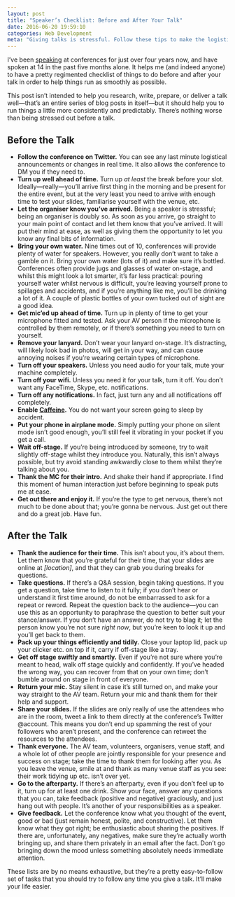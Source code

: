 ```yaml
---
layout: post
title: "Speaker’s Checklist: Before and After Your Talk"
date: 2016-06-20 19:59:10
categories: Web Development
meta: "Giving talks is stressful. Follow these tips to make the logistics of it a little simpler."
---
```


I’ve been [speaking](/speaking) at conferences for just over four years now, and
have spoken at 14 in the past five months alone. It helps me (and indeed anyone)
to have a pretty regimented checklist of things to do before and after your talk
in order to help things run as smoothly as possible.

This post isn’t intended to help you research, write, prepare, or deliver a talk
well—that’s an entire series of blog posts in itself—but it should help you to
run things a little more consistently and predictably. There’s nothing worse
than being stressed out before a talk.

## Before the Talk

* **Follow the conference on Twitter.** You can see any last minute logistical
  announcements or changes in real time. It also allows the conference to DM you
  if they need to.
* **Turn up well ahead of time.** Turn up _at least_ the break before your slot.
  Ideally—really—you’ll arrive first thing in the morning and be present for the
  entire event, but at the very least you need to arrive with enough time to
  test your slides, familiarise yourself with the venue, etc.
* **Let the organiser know you’ve arrived.** Being a speaker is stressful; being
  an organiser is doubly so. As soon as you arrive, go straight to your main
  point of contact and let them know that you’ve arrived. It will put their mind
  at ease, as well as giving them the opportunity to let you know any final bits
  of information.
* **Bring your own water.** Nine times out of 10, conferences will provide
  plenty of water for speakers. However, you really don’t want to take a gamble
  on it. Bring your own water (lots of it) and make sure it’s bottled.
  Conferences often provide jugs and glasses of water on-stage, and whilst this
  might look a lot smarter, it’s far less practical: pouring yourself water
  whilst nervous is difficult, you’re leaving yourself prone to spillages and
  accidents, and if you’re anything like me, you’ll be drinking a lot of it.
  A couple of plastic bottles of your own tucked out of sight are a good idea.
* **Get mic’ed up ahead of time.** Turn up in plenty of time to get your
  microphone fitted and tested. Ask your AV person if the microphone is
  controlled by them remotely, or if there’s something you need to turn on
  yourself.
* **Remove your lanyard.** Don’t wear your lanyard on-stage. It’s distracting,
  will likely look bad in photos, will get in your way, and can cause annoying
  noises if you’re wearing certain types of microphone.
* **Turn off your speakers.** Unless you need audio for your talk, mute your
  machine completely.
* **Turn off your wifi.** Unless you need it for your talk, turn it off. You
  don’t want any FaceTime, Skype, etc. notifications.
* **Turn off any notifications.** In fact, just turn any and all notifications
  off completely.
* **Enable
  [Caffeine](https://itunes.apple.com/gb/app/caffeine/id411246225?mt=12).** You
  do not want your screen going to sleep by accident.
* **Put your phone in airplane mode.** Simply putting your phone on silent mode
  isn’t good enough, you’ll still feel it vibrating in your pocket if you get a
  call.
* **Wait off-stage.** If you’re being introduced by someone, try to wait
  slightly off-stage whilst they introduce you. Naturally, this isn’t always
  possible, but try avoid standing awkwardly close to them whilst they’re
  talking about you.
* **Thank the MC for their intro.** And shake their hand if appropriate. I find
  this moment of human interaction just before beginning to speak puts me at
  ease.
* **Get out there and enjoy it.** If you’re the type to get nervous, there’s not
  much to be done about that; you’re gonna be nervous. Just get out there and do
  a great job. Have fun.

## After the Talk

* **Thank the audience for their time.** This isn’t about you, it’s about them.
  Let them know that you’re grateful for their time, that your slides are online
  at <var>[location]</var>, and that they can grab you during breaks for
  questions.
* **Take questions.** If there’s a Q&A session, begin taking questions. If you
  get a question, take time to listen to it fully; if you don’t hear or
  understand it first time around, do not be embarrassed to ask for a repeat or
  reword. Repeat the question back to the audience—you can use this as an
  opportunity to paraphrase the question to better suit your stance/answer. If
  you don’t have an answer, do not try to blag it; let the person know you’re
  not sure _right now_, but you’re keen to look it up and you’ll get back to
  them.
* **Pack up your things efficiently and tidily.** Close your laptop lid, pack up
  your clicker etc. on top if it, carry if off-stage like a tray.
* **Get off stage swiftly and smartly.** Even if you’re not sure where you’re
  meant to head, walk off stage quickly and confidently. If you’ve headed the
  wrong way, you can recover from that on your own time; don’t bumble around on
  stage in front of everyone.
* **Return your mic.** Stay silent in case it’s still turned on, and make your
  way straight to the AV team. Return your mic and thank them for their help and
  support.
* **Share your slides.** If the slides are only really of use the attendees who
  are in the room, tweet a link to them directly at the conference’s Twitter
  @account.
  This means you don’t end up spamming the rest of your followers who aren’t
  present, and the conference can retweet the resources to the attendees.
* **Thank everyone.** The AV team, volunteers, organisers, venue staff, and a
  whole lot of other people are jointly responsible for your presence and
  success on stage; take the time to thank them for looking after you. As you
  leave the venue, smile at and thank as many venue staff as you see:
  their work tidying up etc. isn’t over yet.
* **Go to the afterparty.** If there’s an afterparty, even if you don’t feel up
  to it, turn up for at least one drink. Show your face, answer any questions
  that you can, take feedback (positive and negative) graciously, and just hang
  out with people. It’s another of your responsibilities as a speaker.
* **Give feedback.** Let the conference know what you thought of the event, good
  or bad (just remain honest, polite, and constructive). Let them know what they
  got right; be enthusiastic about sharing the positives. If there are,
  unfortunately, any negatives, make sure they’re actually worth bringing up,
  and share them privately in an email after the fact. Don’t go bringing down
  the mood unless something absolutely needs immediate attention.

These lists are by no means exhaustive, but they’re a pretty easy-to-follow set
of tasks that you should try to follow any time you give a talk. It’ll make your
life easier.
